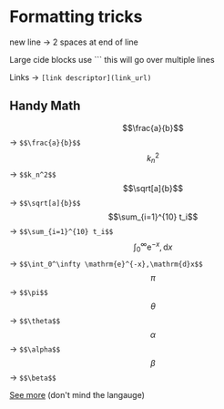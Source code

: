 # Formatting tricks

new line -> 2 spaces at end of line  

Large cide blocks use ``` this will go over multiple lines  

Links -> `[link descriptor](link_url)`



## Handy Math

$$\frac{a}{b}$$ -> `$$\frac{a}{b}$$`  
$$k_n^2$$ -> `$$k_n^2$$`  
$$\sqrt[a]{b}$$ -> `$$\sqrt[a]{b}$$`  
$$\sum_{i=1}^{10} t_i$$ -> `$$\sum_{i=1}^{10} t_i$$`  
$$\int_0^\infty \mathrm{e}^{-x},\mathrm{d}x$$ -> `$$\int_0^\infty \mathrm{e}^{-x},\mathrm{d}x$$`  
$$\pi$$ -> `$$\pi$$`  
$$\theta$$ -> `$$\theta$$`  
$$\alpha$$ -> `$$\alpha$$`  
$$\beta$$ -> `$$\beta$$`  


[See more](https://csrgxtu.github.io/2015/03/20/Writing-Mathematic-Fomulars-in-Markdown/) (don't mind the langauge)  
